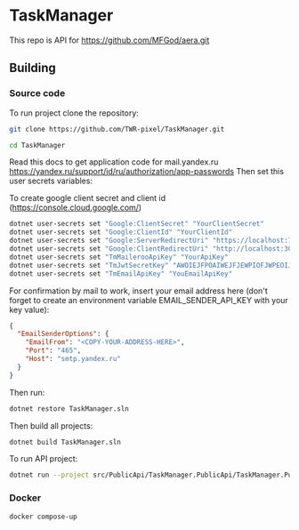 # TaskManager

This repo is API for https://github.com/MFGod/aera.git

## Building

### Source code

To run project clone the repository:

```bash
git clone https://github.com/TWR-pixel/TaskManager.git

cd TaskManager
```
Read this docs to get application code for mail.yandex.ru https://yandex.ru/support/id/ru/authorization/app-passwords
Then set this user secrets variables:

To create google client secret and client id (https://console.cloud.google.com/)
```bash
dotnet user-secrets set "Google:ClientSecret" "YourClientSecret"
dotnet user-secrets set "Google:ClientId" "YourClientId"
dotnet user-secrets set "Google:ServerRedirectUri" "https://localhost:7049/api/oauth/google-callback"
dotnet user-secrets set "Google:ClientRedirectUri" "http://localhost:3000"
dotnet user-secrets set "TmMailerooApiKey" "YourApiKey"
dotnet user-secrets set "TmJwtSecretKey" "AWOIEJFPOAIWEJFJEWPIOFJWPEOIJFFOIJWEPOIFJWEOPIJFIO"
dotnet user-secrets set "TmEmailApiKey" "YouEmailApiKey"

```

For confirmation by mail to work, insert your email address here (don't forget to create an environment variable EMAIL_SENDER_API_KEY with your key value):
```json
{
  "EmailSenderOptions": {
    "EmailFrom": "<COPY-YOUR-ADDRESS-HERE>",
    "Port": "465",
    "Host": "smtp.yandex.ru"
  }
}

```


Then run:

```bash
dotnet restore TaskManager.sln
```

Then build all projects:

```bash
dotnet build TaskManager.sln
```

To run API project:

```bash
dotnet run --project src/PublicApi/TaskManager.PublicApi/TaskManager.PublicApi.csproj
```

### Docker

```bash
docker compose-up
```
